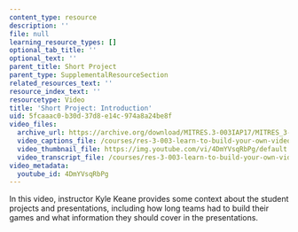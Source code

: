 ```yaml
---
content_type: resource
description: ''
file: null
learning_resource_types: []
optional_tab_title: ''
optional_text: ''
parent_title: Short Project
parent_type: SupplementalResourceSection
related_resources_text: ''
resource_index_text: ''
resourcetype: Video
title: 'Short Project: Introduction'
uid: 5fcaaac0-b30d-37d8-e14c-974a8a24be8f
video_files:
  archive_url: https://archive.org/download/MITRES.3-003IAP17/MITRES_3-003IAP17_Short_Project_00_300k.mp4
  video_captions_file: /courses/res-3-003-learn-to-build-your-own-videogame-with-the-unity-game-engine-and-microsoft-kinect-january-iap-2017/5da4ca14c2f451b394d2a11f18d150db_4DmYVsqRbPg.vtt
  video_thumbnail_file: https://img.youtube.com/vi/4DmYVsqRbPg/default.jpg
  video_transcript_file: /courses/res-3-003-learn-to-build-your-own-videogame-with-the-unity-game-engine-and-microsoft-kinect-january-iap-2017/ea79085913cbcb6cbf004f7f029c6869_4DmYVsqRbPg.pdf
video_metadata:
  youtube_id: 4DmYVsqRbPg
---
```


In this video, instructor Kyle Keane provides some context about the student projects and presentations, including how long teams had to build their games and what information they should cover in the presentations.